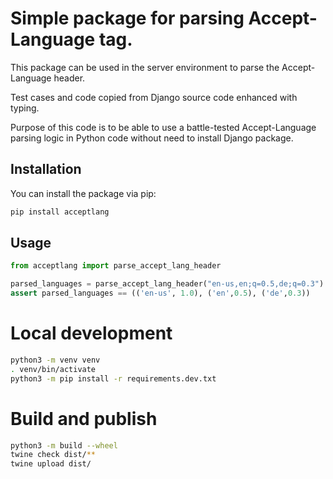 # Simple package for parsing Accept-Language tag.

This package can be used in the server environment to parse the Accept-Language
header.

Test cases and code copied from Django source code enhanced with typing.

Purpose of this code is to be able to use a battle-tested Accept-Language
parsing logic in Python code without need to install Django package.

## Installation

You can install the package via pip:

```sh
pip install acceptlang
```

## Usage

```python
from acceptlang import parse_accept_lang_header

parsed_languages = parse_accept_lang_header("en-us,en;q=0.5,de;q=0.3")
assert parsed_languages == (('en-us', 1.0), ('en',0.5), ('de',0.3))
```

# Local development

```sh
python3 -m venv venv
. venv/bin/activate
python3 -m pip install -r requirements.dev.txt
```

# Build and publish

```sh
python3 -m build --wheel
twine check dist/**
twine upload dist/
```
